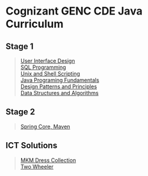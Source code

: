 # Cognizant GENC CDE Java Curriculum
## **Stage 1**
> [User Interface Design](https://github.com/triquetrx/Java/tree/projects/Stage%201/User%20Interface%20Design)<br/>
> [SQL Programming](https://github.com/triquetrx/Java/tree/projects/Stage%201/SQL%20Programming)<br/>
> [Unix and Shell Scripting](https://github.com/triquetrx/Java/tree/projects/Stage%201/Unix%20and%20Shell%20Scripting)<br/>
> [Java Programing Fundamentals](https://github.com/triquetrx/Java/tree/projects/Stage%201/Java%20Programming%20Fundamentals)<br/>
> [Design Patterns and Principles](https://github.com/triquetrx/Java/tree/projects/Stage%201/Design%20Patterns%20and%20Principles)<br/>
> [Data Structures and Algorithms](https://github.com/triquetrx/Java/tree/projects/Stage%201/Data%20Structures%20and%20Algorithms)<br/>

## **Stage 2**
> [Spring Core, Maven](https://github.com/triquetrx/Java/tree/projects/Stage%202/Spring%20Core%20%26%20Maven)<br/>


## ICT Solutions
> [MKM Dress Collection](https://github.com/triquetrx/Java/tree/projects/test/src/com/cts/mkm)<br/>
> [Two Wheeler](https://github.com/triquetrx/Java/tree/projects/test/src/com/cts/com.cts.tws)
